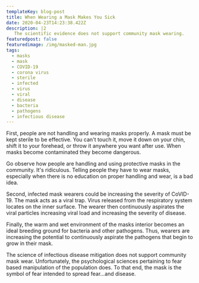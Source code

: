 ```yaml
---
templateKey: blog-post
title: When Wearing a Mask Makes You Sick
date: 2020-04-23T14:23:38.422Z
description: |2
   The scientific evidence does not support community mask wearing.
featuredpost: false
featuredimage: /img/masked-man.jpg
tags:
  - masks
  - mask
  - COVID-19
  - corona virus
  - sterile
  - infected
  - virus
  - viral
  - disease
  - bacteria
  - pathogens
  - infectious disease
---
```

<!--StartFragment-->

First, people are not handling and wearing masks properly. A mask must be kept sterile to be effective. You can't touch it, move it down on your chin, shift it to your forehead, or throw it anywhere you want after use. When masks become contaminated they become dangerous.

Go observe how people are handling and using protective masks in the community. It's ridiculous. Telling people they have to wear masks, especially when there is no education on proper handling and wear, is a bad idea.

Second, infected mask wearers could be increasing the severity of CoVID-19. The mask acts as a viral trap. Virus released from the respiratory system locates on the inner surface. The wearer then continuously aspirates the viral particles increasing viral load and increasing the severity of disease.

Finally, the warm and wet environment of the masks interior becomes an ideal breeding ground for bacteria and other pathogens. Thus, wearers are increasing the potential to continuously aspirate the pathogens that begin to grow in their mask.

The science of infectious disease mitigation does not support community mask wear. Unfortunately, the psychological sciences pertaining to fear based manipulation of the population does. To that end, the mask is the symbol of fear intended to spread fear...and disease.

<!--EndFragment-->